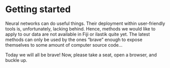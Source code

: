 # Getting started

Neural networks can do useful things. Their deployment within user-friendly
tools is, unfortunately, lacking behind. Hence, methods we would like to apply
to our data are not available in Fiji or ilastik quite yet. The latest methods
can only be used by the ones “brave” enough to expose themselves to some
amount of computer source code...

Today we will all be brave! Now, please take a seat, open a browser, and buckle
up.
